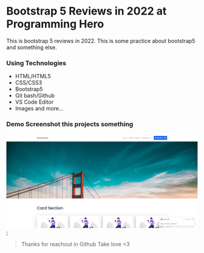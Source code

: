# Bootstrap 5 Reviews in 2022 at Programming Hero

This is bootstrap 5 reviews in 2022. This is some practice about bootstrap5 and something else.

### Using Technologies
- HTML/HTML5
- CSS/CSS3
- Bootstrap5
- Git bash/Github
- VS Code Editor
- Images
and more...

### Demo Screenshot this projects something
![Image Screenshot](screenshot.png);

> Thanks for reachout in Github Take love <3